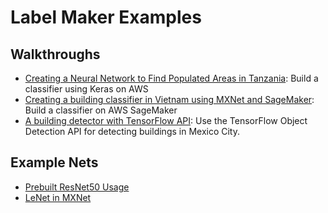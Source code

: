 # Label Maker Examples

## Walkthroughs

- [Creating a Neural Network to Find Populated Areas in Tanzania](walkthrough-classification-aws.md): Build a classifier using Keras on AWS
- [Creating a building classifier in Vietnam using MXNet and SageMaker](walkthrough-classification-mxnet-sagemaker.md): Build a classifier on AWS SageMaker
- [A building detector with TensorFlow API](walkthrough-tensorflow-object-detection): Use the TensorFlow Object Detection API for detecting buildings in Mexico City.

## Example Nets

- [Prebuilt ResNet50 Usage](nets/resnet.py)
- [LeNet in MXNet](nets/SageMaker_mx-lenet.ipynb)
